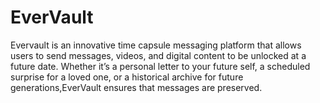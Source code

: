 # EverVault
Evervault is an innovative time capsule messaging platform that allows users to send messages, videos, and digital content to be unlocked at a future date. Whether it’s a personal letter to your future self, a scheduled surprise for a loved one, or a historical archive for future generations,EverVault ensures that messages are preserved.
